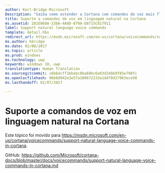 ```yaml
---
author: Karl-Bridge-Microsoft
Description: "Saiba como estender a Cortana com comandos de voz mais flexíveis e naturais, para que um usuário possa dizer o nome do seu aplicativo em qualquer lugar do comando."
title: Suporte a comandos de voz em linguagem natural na Cortana
ms.assetid: 281E068A-336A-4A8D-879A-D8715C817911
label: Support natural language voice commands
template: detail.hbs
redirect_url: https://msdn.microsoft.com/en-us/cortana/voicecommands/support-natural-language-voice-commands-in-cortana
ms.author: kbridge
ms.date: 02/08/2017
ms.topic: article
ms.prod: windows
ms.technology: uwp
keywords: windows 10, uwp
translationtype: Human Translation
ms.sourcegitcommit: c6b64cff1bbebc8ba69bc6e03d34b69f85e798fc
ms.openlocfilehash: 96b8d942e3e57a100672233a1ddf8d27963ece98
ms.lasthandoff: 02/07/2017

---
```


# <a name="support-natural-language-voice-commands-in-cortana"></a>Suporte a comandos de voz em linguagem natural na Cortana

Este tópico foi movido para https://msdn.microsoft.com/en-us/cortana/voicecommands/support-natural-language-voice-commands-in-cortana.

GitHub: https://github.com/Microsoft/cortana-docs/blob/master/docs/voicecommands/support-natural-language-voice-commands-in-cortana.md

